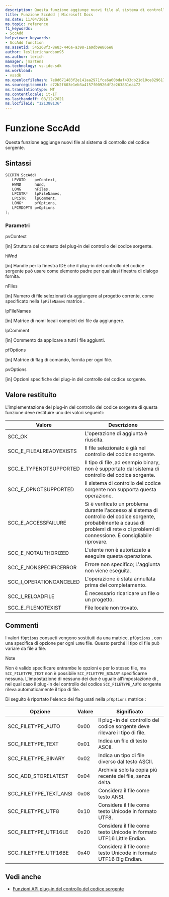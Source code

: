 ```yaml
---
description: Questa funzione aggiunge nuovi file al sistema di controllo del codice sorgente.
title: Funzione SccAdd | Microsoft Docs
ms.date: 11/04/2016
ms.topic: reference
f1_keywords:
- SccAdd
helpviewer_keywords:
- SccAdd function
ms.assetid: 545268f3-8e83-446a-a398-1a9db9e866e8
author: leslierichardson95
ms.author: lerich
manager: jmartens
ms.technology: vs-ide-sdk
ms.workload:
- vssdk
ms.openlocfilehash: 7e8d671483f2e141aa2971fca6a60bdaf433db21d10ce829617dc55c25a3de01
ms.sourcegitcommit: c72b2f603e1eb3a4157f00926df2e263831ea472
ms.translationtype: MT
ms.contentlocale: it-IT
ms.lasthandoff: 08/12/2021
ms.locfileid: "121388136"
---
```

# <a name="sccadd-function"></a>Funzione SccAdd
Questa funzione aggiunge nuovi file al sistema di controllo del codice sorgente.

## <a name="syntax"></a>Sintassi

```cpp
SCCRTN SccAdd(
   LPVOID    pvContext,
   HWND      hWnd,
   LONG      nFiles,
   LPCSTR*   lpFileNames,
   LPCSTR    lpComment,
   LONG*     pfOptions,
   LPCMDOPTS pvOptions
);
```

### <a name="parameters"></a>Parametri
 pvContext

[in] Struttura del contesto del plug-in del controllo del codice sorgente.

 hWnd

[in] Handle per la finestra IDE che il plug-in del controllo del codice sorgente può usare come elemento padre per qualsiasi finestra di dialogo fornita.

 nFiles

[in] Numero di file selezionati da aggiungere al progetto corrente, come specificato nella `lpFileNames` matrice .

 lpFileNames

[in] Matrice di nomi locali completi dei file da aggiungere.

 lpComment

[in] Commento da applicare a tutti i file aggiunti.

 pfOptions

[in] Matrice di flag di comando, fornita per ogni file.

 pvOptions

[in] Opzioni specifiche del plug-in del controllo del codice sorgente.

## <a name="return-value"></a>Valore restituito
 L'implementazione del plug-in del controllo del codice sorgente di questa funzione deve restituire uno dei valori seguenti:

|Valore|Descrizione|
|-----------|-----------------|
|SCC_OK|L'operazione di aggiunta è riuscita.|
|SCC_E_FILEALREADYEXISTS|Il file selezionato è già nel controllo del codice sorgente.|
|SCC_E_TYPENOTSUPPORTED|Il tipo di file ,ad esempio binary, non è supportato dal sistema di controllo del codice sorgente.|
|SCC_E_OPNOTSUPPORTED|Il sistema di controllo del codice sorgente non supporta questa operazione.|
|SCC_E_ACCESSFAILURE|Si è verificato un problema durante l'accesso al sistema di controllo del codice sorgente, probabilmente a causa di problemi di rete o di problemi di connessione. È consigliabile riprovare.|
|SCC_E_NOTAUTHORIZED|L'utente non è autorizzato a eseguire questa operazione.|
|SCC_E_NONSPECIFICERROR|Errore non specifico; L'aggiunta non viene eseguita.|
|SCC_I_OPERATIONCANCELED|L'operazione è stata annullata prima del completamento.|
|SCC_I_RELOADFILE|È necessario ricaricare un file o un progetto.|
|SCC_E_FILENOTEXIST|File locale non trovato.|

## <a name="remarks"></a>Commenti
 I valori `fOptions` consueti vengono sostituiti da una matrice, `pfOptions` , con una specifica di opzione per ogni `LONG` file. Questo perché il tipo di file può variare da file a file.

> [!NOTE]
> Non è valido specificare entrambe le opzioni e per lo stesso file, ma `SCC_FILETYPE_TEXT` non è possibile `SCC_FILETYPE_BINARY` specificarne nessuna. L'impostazione di nessuno dei due è uguale all'impostazione di , nel qual caso il plug-in del controllo del codice `SCC_FILETYPE_AUTO` sorgente rileva automaticamente il tipo di file.

 Di seguito è riportato l'elenco dei flag usati nella `pfOptions` matrice :

|Opzione|Valore|Significato|
|------------|-----------|-------------|
|SCC_FILETYPE_AUTO|0x00|Il plug-in del controllo del codice sorgente deve rilevare il tipo di file.|
|SCC_FILETYPE_TEXT|0x01|Indica un file di testo ASCII.|
|SCC_FILETYPE_BINARY|0x02|Indica un tipo di file diverso dal testo ASCII.|
|SCC_ADD_STORELATEST|0x04|Archivia solo la copia più recente del file, senza delta.|
|SCC_FILETYPE_TEXT_ANSI|0x08|Considera il file come testo ANSI.|
|SCC_FILETYPE_UTF8|0x10|Considera il file come testo Unicode in formato UTF8.|
|SCC_FILETYPE_UTF16LE|0x20|Considera il file come testo Unicode in formato UTF16 Little Endian.|
|SCC_FILETYPE_UTF16BE|0x40|Considera il file come testo Unicode in formato UTF16 Big Endian.|

## <a name="see-also"></a>Vedi anche
- [Funzioni API plug-in del controllo del codice sorgente](../extensibility/source-control-plug-in-api-functions.md)
